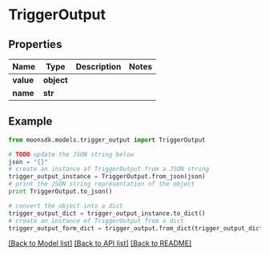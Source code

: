 # TriggerOutput

## Properties

| Name      | Type       | Description | Notes |
| --------- | ---------- | ----------- | ----- |
| **value** | **object** |             |       |
| **name**  | **str**    |             |       |

## Example

```python
from moonsdk.models.trigger_output import TriggerOutput

# TODO update the JSON string below
json = "{}"
# create an instance of TriggerOutput from a JSON string
trigger_output_instance = TriggerOutput.from_json(json)
# print the JSON string representation of the object
print TriggerOutput.to_json()

# convert the object into a dict
trigger_output_dict = trigger_output_instance.to_dict()
# create an instance of TriggerOutput from a dict
trigger_output_form_dict = trigger_output.from_dict(trigger_output_dict)
```

[\[Back to Model list\]](./#documentation-for-models) [\[Back to API list\]](./#documentation-for-api-endpoints) [\[Back to README\]](./)
